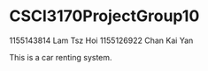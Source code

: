 # CSCI3170ProjectGroup10

1155143814 Lam Tsz Hoi
1155126922 Chan Kai Yan


This is a car renting system.
